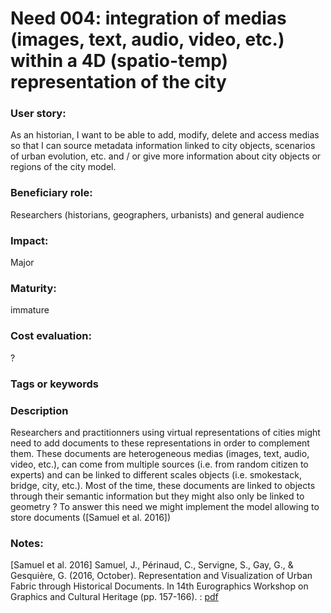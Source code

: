 

# Need 004: integration of medias (images, text, audio, video, etc.) within a 4D (spatio-temp) representation of the city

### User story:
As an historian, I want to be able to add, modify, delete and access medias so that I can source metadata information linked to city objects, scenarios of urban evolution, etc.  and / or give more information about city objects or regions of the city model.

### Beneficiary role:
Researchers (historians, geographers, urbanists) and general audience

### Impact: 
Major

### Maturity:
immature

### Cost evaluation:
?

### Tags or keywords

### Description
Researchers and practitionners using virtual representations of cities might need to add documents to these representations in order to complement them. These documents are heterogeneous medias (images, text, audio, video, etc.), can come from multiple sources (i.e. from random citizen to experts) and can be linked to different scales objects (i.e. smokestack, bridge, city, etc.). Most of the time, these documents are linked to objects through their semantic information but they might also only be linked to geometry ?
To answer this need we might implement the model allowing to store documents ([Samuel et al. 2016])

### Notes:
[Samuel et al. 2016] Samuel, J., Périnaud, C., Servigne, S., Gay, G., & Gesquière, G. (2016, October). Representation and Visualization of Urban Fabric through Historical Documents. In 14th Eurographics Workshop on Graphics and Cultural Heritage (pp. 157-166). : [pdf](https://www.researchgate.net/profile/Sylvie_Servigne/publication/308416831_Representation_and_Visualization_of_Urban_Fabric_through_Historical_Documents/links/57e3d8a008ae4d15ffae8de9.pdf)
